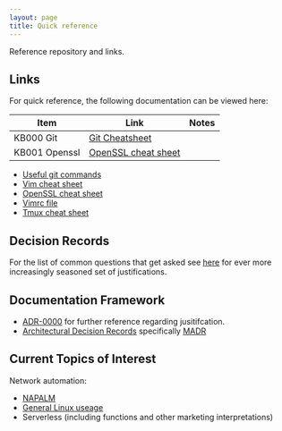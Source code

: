 ```yaml
---
layout: page
title: Quick reference
---
```


Reference repository and links.

## Links

For quick reference, the following documentation can be viewed here:

|Item                  |Link                  |Notes                  |
|----------------------|----------------------|-----------------------|
| KB000 Git | [Git Cheatsheet](https://niksheridan.github.io/appendices/KB00001_git_cheatsheet.html) | |
| KB001 Openssl | [OpenSSL cheat sheet](https://niksheridan.github.io/appendices/KB00101_openssl.html) | |

* [Useful git commands](https://niksheridan.github.io/appendices/KB00001_git_cheatsheet.html)
* [Vim cheat sheet](https://vim.rtorr.com)
* [OpenSSL cheat sheet](https://niksheridan.github.io/appendices/KB00101_openssl.md)
* [Vimrc file](https://raw.githubusercontent.com/niksheridan/niksheridan.github.io/master/appendices/.vimrc)
* [Tmux cheat sheet](https://tmuxcheatsheet.com)

## Decision Records

For the list of common questions that get asked see [here](https://niksheridan.github.io/decisions)
for ever more increasingly seasoned set of justifications.

## Documentation Framework

* [ADR-0000](https://niksheridan.github.io/decisions/ADR-0000_use_of_MADRs.html) 
for further reference regarding jusitifcation.
* [Architectural Decision Records](https://adr.github.io/) specifically 
[MADR](https://github.com/adr/madr)

## Current Topics of Interest

Network automation:

* [NAPALM](https://napalm.readthedocs.io/en/latest/)
* [General Linux useage](https://niksheridan.github.io/decisions/ADR-0001_use_of_linux.html)
* Serverless (including functions and other marketing interpretations)
